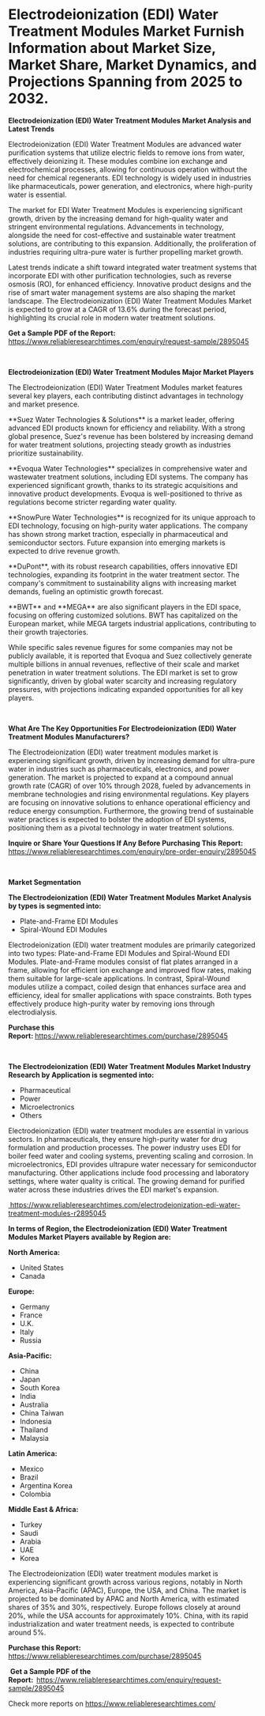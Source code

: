 <p><h1>Electrodeionization (EDI) Water Treatment Modules Market Furnish Information about Market Size, Market Share, Market Dynamics, and Projections Spanning from 2025 to 2032.</h1></p><p><strong>Electrodeionization (EDI) Water Treatment Modules Market Analysis and Latest Trends</strong></p>
<p><p>Electrodeionization (EDI) Water Treatment Modules are advanced water purification systems that utilize electric fields to remove ions from water, effectively deionizing it. These modules combine ion exchange and electrochemical processes, allowing for continuous operation without the need for chemical regenerants. EDI technology is widely used in industries like pharmaceuticals, power generation, and electronics, where high-purity water is essential.</p><p>The market for EDI Water Treatment Modules is experiencing significant growth, driven by the increasing demand for high-quality water and stringent environmental regulations. Advancements in technology, alongside the need for cost-effective and sustainable water treatment solutions, are contributing to this expansion. Additionally, the proliferation of industries requiring ultra-pure water is further propelling market growth.</p><p>Latest trends indicate a shift toward integrated water treatment systems that incorporate EDI with other purification technologies, such as reverse osmosis (RO), for enhanced efficiency. Innovative product designs and the rise of smart water management systems are also shaping the market landscape. The Electrodeionization (EDI) Water Treatment Modules Market is expected to grow at a CAGR of 13.6% during the forecast period, highlighting its crucial role in modern water treatment solutions.</p></p>
<p><strong>Get a Sample PDF of the Report:&nbsp;</strong> <a href="https://www.reliableresearchtimes.com/enquiry/request-sample/2895045?utm_campaign=3346&utm_medium=2&utm_source=Github&utm_content=ia&utm_term=15032025&utm_id=electrodeionization-edi-water-treatment-modules">https://www.reliableresearchtimes.com/enquiry/request-sample/2895045</a></p>
<p>&nbsp;</p>
<p><strong>Electrodeionization (EDI) Water Treatment Modules Major Market Players</strong></p>
<p><p>The Electrodeionization (EDI) Water Treatment Modules market features several key players, each contributing distinct advantages in technology and market presence. </p><p>**Suez Water Technologies & Solutions** is a market leader, offering advanced EDI products known for efficiency and reliability. With a strong global presence, Suez's revenue has been bolstered by increasing demand for water treatment solutions, projecting steady growth as industries prioritize sustainability.</p><p>**Evoqua Water Technologies** specializes in comprehensive water and wastewater treatment solutions, including EDI systems. The company has experienced significant growth, thanks to its strategic acquisitions and innovative product developments. Evoqua is well-positioned to thrive as regulations become stricter regarding water quality.</p><p>**SnowPure Water Technologies** is recognized for its unique approach to EDI technology, focusing on high-purity water applications. The company has shown strong market traction, especially in pharmaceutical and semiconductor sectors. Future expansion into emerging markets is expected to drive revenue growth.</p><p>**DuPont**, with its robust research capabilities, offers innovative EDI technologies, expanding its footprint in the water treatment sector. The company's commitment to sustainability aligns with increasing market demands, fueling an optimistic growth forecast.</p><p>**BWT** and **MEGA** are also significant players in the EDI space, focusing on offering customized solutions. BWT has capitalized on the European market, while MEGA targets industrial applications, contributing to their growth trajectories.</p><p>While specific sales revenue figures for some companies may not be publicly available, it is reported that Evoqua and Suez collectively generate multiple billions in annual revenues, reflective of their scale and market penetration in water treatment solutions. The EDI market is set to grow significantly, driven by global water scarcity and increasing regulatory pressures, with projections indicating expanded opportunities for all key players.</p></p>
<p>&nbsp;</p>
<p><strong>What Are The Key Opportunities For Electrodeionization (EDI) Water Treatment Modules Manufacturers?</strong></p>
<p><p>The Electrodeionization (EDI) water treatment modules market is experiencing significant growth, driven by increasing demand for ultra-pure water in industries such as pharmaceuticals, electronics, and power generation. The market is projected to expand at a compound annual growth rate (CAGR) of over 10% through 2028, fueled by advancements in membrane technologies and rising environmental regulations. Key players are focusing on innovative solutions to enhance operational efficiency and reduce energy consumption. Furthermore, the growing trend of sustainable water practices is expected to bolster the adoption of EDI systems, positioning them as a pivotal technology in water treatment solutions.</p></p>
<p><strong>Inquire or Share Your Questions If Any Before Purchasing This Report:</strong> <a href="https://www.reliableresearchtimes.com/enquiry/pre-order-enquiry/2895045?utm_campaign=3346&utm_medium=2&utm_source=Github&utm_content=ia&utm_term=15032025&utm_id=electrodeionization-edi-water-treatment-modules">https://www.reliableresearchtimes.com/enquiry/pre-order-enquiry/2895045</a></p>
<p>&nbsp;</p>
<p><strong>Market Segmentation</strong></p>
<p><strong>The Electrodeionization (EDI) Water Treatment Modules Market Analysis by types is segmented into:</strong></p>
<p><ul><li>Plate-and-Frame EDI Modules</li><li>Spiral-Wound EDI Modules</li></ul></p>
<p><p>Electrodeionization (EDI) water treatment modules are primarily categorized into two types: Plate-and-Frame EDI Modules and Spiral-Wound EDI Modules. Plate-and-Frame modules consist of flat plates arranged in a frame, allowing for efficient ion exchange and improved flow rates, making them suitable for large-scale applications. In contrast, Spiral-Wound modules utilize a compact, coiled design that enhances surface area and efficiency, ideal for smaller applications with space constraints. Both types effectively produce high-purity water by removing ions through electrodialysis.</p></p>
<p><strong>Purchase this Report:&nbsp;</strong><a href="https://www.reliableresearchtimes.com/purchase/2895045?utm_campaign=3346&utm_medium=2&utm_source=Github&utm_content=ia&utm_term=15032025&utm_id=electrodeionization-edi-water-treatment-modules">https://www.reliableresearchtimes.com/purchase/2895045</a></p>
<p>&nbsp;</p>
<p><strong>The Electrodeionization (EDI) Water Treatment Modules Market Industry Research by Application is segmented into:</strong></p>
<p><ul><li>Pharmaceutical</li><li>Power</li><li>Microelectronics</li><li>Others</li></ul></p>
<p><p>Electrodeionization (EDI) water treatment modules are essential in various sectors. In pharmaceuticals, they ensure high-purity water for drug formulation and production processes. The power industry uses EDI for boiler feed water and cooling systems, preventing scaling and corrosion. In microelectronics, EDI provides ultrapure water necessary for semiconductor manufacturing. Other applications include food processing and laboratory settings, where water quality is critical. The growing demand for purified water across these industries drives the EDI market's expansion.</p></p>
<p><a href="https://www.reliableresearchtimes.com/electrodeionization-edi-water-treatment-modules-r2895045?utm_campaign=3346&utm_medium=2&utm_source=Github&utm_content=ia&utm_term=15032025&utm_id=electrodeionization-edi-water-treatment-modules">&nbsp;https://www.reliableresearchtimes.com/electrodeionization-edi-water-treatment-modules-r2895045</a></p>
<p><strong>In terms of Region, the Electrodeionization (EDI) Water Treatment Modules Market Players available by Region are:</strong></p>
<p>
    <p> <strong> North America: </strong>
        <ul>
            <li>United States</li>
            <li>Canada</li>
        </ul>
        </p> 
    <p> <strong> Europe: </strong>
        <ul>
            <li>Germany</li>
            <li>France</li>
            <li>U.K.</li>
            <li>Italy</li>
            <li>Russia</li>
        </ul>
        </p> 
    <p> <strong> Asia-Pacific: </strong>
        <ul>
            <li>China</li>
            <li>Japan</li>
            <li>South Korea</li>
            <li>India</li>
            <li>Australia</li>
            <li>China Taiwan</li>
            <li>Indonesia</li>
            <li>Thailand</li>
            <li>Malaysia</li>
        </ul>
        </p> 
    <p> <strong> Latin America: </strong>
        <ul>
            <li>Mexico</li>
            <li>Brazil</li>
            <li>Argentina Korea</li>
            <li>Colombia</li>
        </ul>
        </p> 
    <p> <strong> Middle East & Africa: </strong>
        <ul>
            <li>Turkey</li>
            <li>Saudi</li>
            <li>Arabia</li>
            <li>UAE</li>
            <li>Korea</li>
        </ul>
    </p>
    </p>
<p><p>The Electrodeionization (EDI) water treatment modules market is experiencing significant growth across various regions, notably in North America, Asia-Pacific (APAC), Europe, the USA, and China. The market is projected to be dominated by APAC and North America, with estimated shares of 35% and 30%, respectively. Europe follows closely at around 20%, while the USA accounts for approximately 10%. China, with its rapid industrialization and water treatment needs, is expected to contribute around 5%.</p></p>
<p><strong>Purchase this Report: </strong><a href="https://www.reliableresearchtimes.com/purchase/2895045?utm_campaign=3346&utm_medium=2&utm_source=Github&utm_content=ia&utm_term=15032025&utm_id=electrodeionization-edi-water-treatment-modules">https://www.reliableresearchtimes.com/purchase/2895045</a></p>
<p>&nbsp;<strong>Get a Sample PDF of the Report:&nbsp;&nbsp;</strong><a href="https://www.reliableresearchtimes.com/enquiry/request-sample/2895045?utm_campaign=3346&utm_medium=2&utm_source=Github&utm_content=ia&utm_term=15032025&utm_id=electrodeionization-edi-water-treatment-modules">https://www.reliableresearchtimes.com/enquiry/request-sample/2895045</a></p>
<p><strong></strong></p>
<p>Check more reports on <a href="https://www.reliableresearchtimes.com/?utm_campaign=3346&utm_medium=2&utm_source=Github&utm_content=ia&utm_term=15032025&utm_id=electrodeionization-edi-water-treatment-modules">https://www.reliableresearchtimes.com/</a></p>